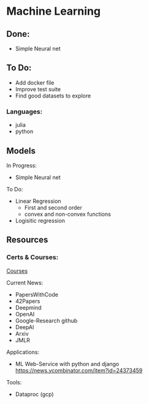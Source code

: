 # Machine Learning

## Done:
- Simple Neural net

## To Do:
- Add docker file
- Improve test suite
- Find good datasets to explore

### Languages:
- julia
- python

## Models
In Progress:
- Simple Neural net

To Do:
- Linear Regression
  - First and second order
  - convex and non-convex functions
- Logisitic regression

## Resources


### Certs & Courses:
[Courses](./Courses)

Current News:
- PapersWithCode
- 42Papers
- Deepmind
- OpenAI
- Google-Research github
- DeepAI
- Arxiv
- JMLR

Applications:
- ML Web-Service with python and django https://news.ycombinator.com/item?id=24373459

Tools:
- Dataproc (gcp)
